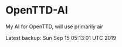 # OpenTTD-AI
My AI for OpenTTD, will use primarily air

Latest backup: Sun Sep 15 05:13:01 UTC 2019
